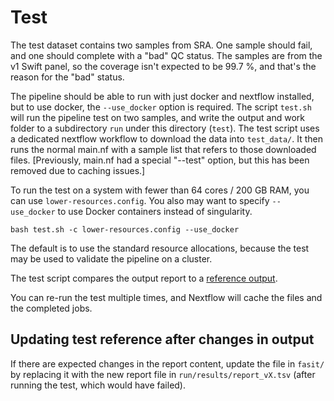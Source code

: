 # Test

The test dataset contains two samples from SRA. One sample should fail, and one should complete with a "bad" QC status.
The samples are from the v1 Swift panel, so the coverage isn't expected to be 99.7 %, and that's the reason for the
"bad" status. 

The pipeline should be able to run with just docker and nextflow installed, but to use docker, the 
`--use_docker` option is required. The script `test.sh` will run the pipeline test on two samples, 
and write the output and work folder to a subdirectory `run` under this directory (`test`).
The test script uses a dedicated nextflow workflow to download the data into `test_data/`. It
then runs the normal main.nf with a sample list that refers to those downloaded files. [Previously,
main.nf had a special "--test" option, but this has been removed due to caching issues.]

To run the test on a system with fewer than 64 cores / 200 GB RAM, you can use `lower-resources.config`. You
also may want to specify `--use_docker` to use Docker containers instead of singularity.

    bash test.sh -c lower-resources.config --use_docker

The default is to use the standard resource allocations, because the test may be used to validate the pipeline on a cluster.


The test script compares the output report to a [reference output](fasit/report.tsv).

You can re-run the test multiple times, and Nextflow will cache the files and the completed jobs.


## Updating test reference after changes in output

If there are expected changes in the report content, update the file in `fasit/` by replacing it with the
new report file in `run/results/report_vX.tsv` (after running the test, which would have failed).
